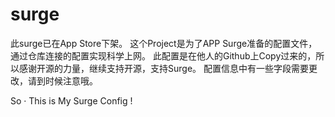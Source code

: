 # surge
此surge已在App Store下架。
这个Project是为了APP Surge准备的配置文件，通过仓库连接的配置实现科学上网。
此配置是在他人的Github上Copy过来的，所以感谢开源的力量，继续支持开源，支持Surge。
配置信息中有一些字段需要更改，请到时候注意哦。

So · This is My Surge Config !
